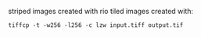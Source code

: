 striped images created with rio
tiled images created with:

    tiffcp -t -w256 -l256 -c lzw input.tiff output.tif